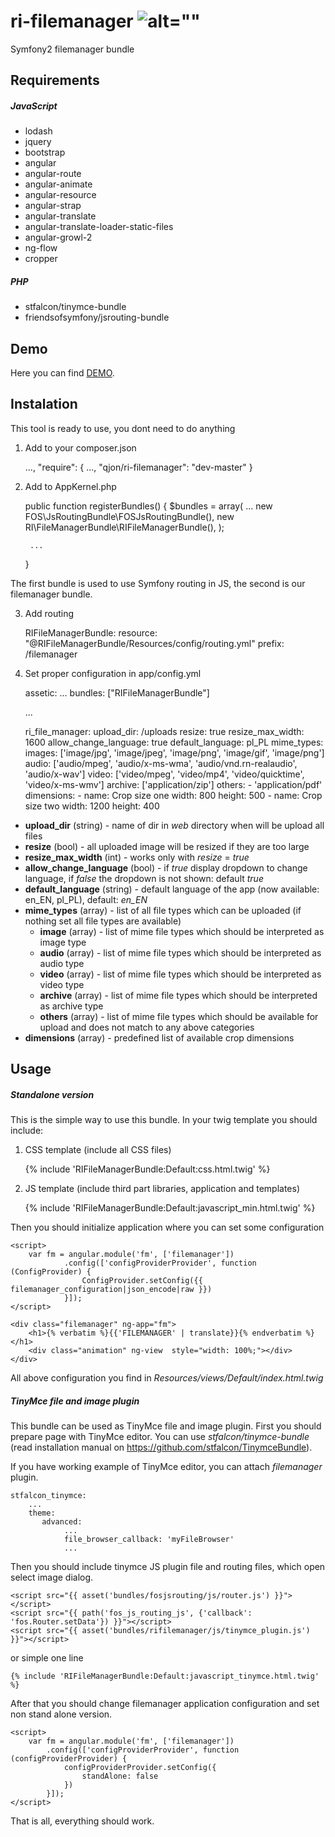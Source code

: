 # ri-filemanager ![alt=""](https://travis-ci.org/qjon/ri-filemanager.svg)


Symfony2 filemanager bundle

## Requirements
##### JavaScript
* lodash
* jquery
* bootstrap
* angular
* angular-route
* angular-animate
* angular-resource
* angular-strap
* angular-translate
* angular-translate-loader-static-files
* angular-growl-2
* ng-flow
* cropper

##### PHP
* stfalcon/tinymce-bundle
* friendsofsymfony/jsrouting-bundle

## Demo

Here you can find [DEMO](http://filemanager.ignaszewski.pl/filemanager/index#/dir/0).
 
## Instalation

This tool is ready to use, you dont need to do anything

1) Add to your composer.json

    ...,
    "require": {
        ...,
        "qjon/ri-filemanager": "dev-master"
    }

2) Add to AppKernel.php
    
    
    public function registerBundles()
    {
        $bundles = array(
           ...
            new FOS\JsRoutingBundle\FOSJsRoutingBundle(),
            new RI\FileManagerBundle\RIFileManagerBundle(),
        );

        ...
    }
    
The first bundle is used to use Symfony routing in JS, the second is our filemanager bundle.  
    
3) Add routing
    
    RIFileManagerBundle:
        resource: "@RIFileManagerBundle/Resources/config/routing.yml"
        prefix: /filemanager
        
4) Set proper configuration in app/config.yml

    assetic:
        ...
        bundles: ["RIFileManagerBundle"]
    
    ...
       
    ri_file_manager:
        upload_dir: /uploads
        resize: true
        resize_max_width: 1600
        allow_change_language: true
        default_language: pl_PL
        mime_types:
            images: ['image/jpg', 'image/jpeg', 'image/png', 'image/gif', 'image/png']
            audio: ['audio/mpeg', 'audio/x-ms-wma', 'audio/vnd.rn-realaudio', 'audio/x-wav']
            video: ['video/mpeg', 'video/mp4', 'video/quicktime', 'video/x-ms-wmv']
            archive: ['application/zip']
            others:
                - 'application/pdf'
        dimensions: 
            -
                name: Crop size one
                width: 800
                height: 500
            -
                name: Crop size two
                width: 1200
                height: 400
                
* __upload_dir__ (string) - name of dir in _web_ directory when will be upload all files
* __resize__ (bool) - all uploaded image will be resized if they are too large
* __resize_max_width__ (int) - works only with _resize_ = _true_
* __allow_change_language__ (bool) - if _true_ display dropdown to change language, if _false_ the dropdown is not shown: default _true_
* __default_language__ (string) - default language of the app (now available: en_EN, pl_PL), default: _en_EN_
* __mime_types__ (array) - list of all file types which can be uploaded (if nothing set all file types are available)
    * __image__ (array) - list of mime file types which should be interpreted as image type
    * __audio__ (array) - list of mime file types which should be interpreted as audio type
    * __video__ (array) - list of mime file types which should be interpreted as video type
    * __archive__ (array) - list of mime file types which should be interpreted as archive type
    * __others__ (array) - list of mime file types which should be available for upload and does not match to any above categories
* __dimensions__ (array) - predefined list of available crop dimensions

## Usage
##### Standalone version

This is the simple way to use this bundle. In your twig template you should include:

1) CSS template (include all CSS files)
 
    {% include 'RIFileManagerBundle:Default:css.html.twig' %}
 
2) JS template (include third part libraries, application and templates)

    {% include 'RIFileManagerBundle:Default:javascript_min.html.twig' %}

Then you should initialize application where you can set some configuration 
    
    <script>
        var fm = angular.module('fm', ['filemanager'])
                .config(['configProviderProvider', function (ConfigProvider) {
                    ConfigProvider.setConfig({{ filemanager_configuration|json_encode|raw }})
                }]);
    </script>
    
    <div class="filemanager" ng-app="fm">
        <h1>{% verbatim %}{{'FILEMANAGER' | translate}}{% endverbatim %}</h1>
        <div class="animation" ng-view  style="width: 100%;"></div>
    </div>

All above configuration you find in _Resources/views/Default/index.html.twig_  


##### TinyMce file and image plugin

This bundle can be used as TinyMce file and image plugin. First you should prepare page with TinyMce editor. 
You can use _stfalcon/tinymce-bundle_ (read installation manual on https://github.com/stfalcon/TinymceBundle).

If you have working example of TinyMce editor, you can attach _filemanager_ plugin.

    stfalcon_tinymce:
        ...
        theme:
           advanced:
                ...
                file_browser_callback: 'myFileBrowser'
                ...

Then you should include tinymce JS plugin file and routing files, which open select image dialog.

    <script src="{{ asset('bundles/fosjsrouting/js/router.js') }}"></script>
    <script src="{{ path('fos_js_routing_js', {'callback': 'fos.Router.setData'}) }}"></script>
    <script src="{{ asset('bundles/rifilemanager/js/tinymce_plugin.js') }}"></script>
    
or simple one line
    
    {% include 'RIFileManagerBundle:Default:javascript_tinymce.html.twig' %}

    
After that you should change filemanager application configuration and set non stand alone version.

    <script>
        var fm = angular.module('fm', ['filemanager'])
            .config(['configProviderProvider', function (configProviderProvider) {
                configProviderProvider.setConfig({
                    standAlone: false
                })
            }]);
    </script>
    
That is all, everything should work. 
